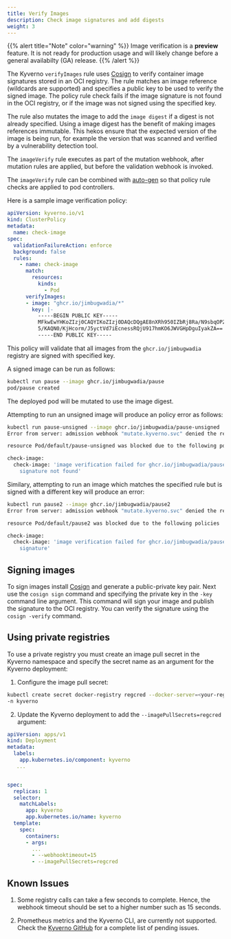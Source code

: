 ```yaml
---
title: Verify Images
description: Check image signatures and add digests
weight: 3
---
```


{{% alert title="Note" color="warning" %}}
Image verification is a **preview** feature. It is not ready for production usage and will likely change before a general availabilty (GA) release.
{{% /alert %}}

The Kyverno `verifyImages` rule uses [Cosign](https://github.com/sigstore/cosign) to verify container image signatures stored in an OCI registry. The rule matches an image reference (wildcards are supported) and specifies a public key to be used to verify the signed image. The policy rule check fails if the image signature is not found in the OCI registry, or if the image was not signed using the specified key.

The rule also mutates the image to add the `image digest` if a digest is not already specified. Using a image digest has the benefit of making images references immutable. This hekos ensure that the expected version of the image is being run, for example the version that was scanned and verified by a vulnerability detection tool.

The `imageVerify` rule executes as part of the mutation webhook, after mutation rules are applied, but before the validation webhook is invoked. 

The `imageVerify` rule can be combined with [auto-gen](docs/writing-policies/autogen/) so that policy rule checks are applied to pod controllers.

Here is a sample image verification policy:

```yaml
apiVersion: kyverno.io/v1
kind: ClusterPolicy
metadata:
  name: check-image
spec:
  validationFailureAction: enforce
  background: false
  rules:
    - name: check-image
      match:
        resources:
          kinds:
            - Pod
      verifyImages:
      - image: "ghcr.io/jimbugwadia/*"
        key: |-
          -----BEGIN PUBLIC KEY-----
          MFkwEwYHKoZIzj0CAQYIKoZIzj0DAQcDQgAE8nXRh950IZbRj8Ra/N9sbqOPZrfM
          5/KAQN0/KjHcorm/J5yctVd7iEcnessRQjU917hmKO6JWVGHpDguIyakZA==
          -----END PUBLIC KEY-----
```

This policy will validate that all images from the `ghcr.io/jimbugwadia` registry are signed with specified key.


A signed image can be run as follows:

```sh
kubectl run pause --image ghcr.io/jimbugwadia/pause
pod/pause created
```

The deployed pod will be mutated to use the image digest.

Attempting to run an unsigned image will produce an policy error as follows:

```sh
kubectl run pause-unsigned --image ghcr.io/jimbugwadia/pause-unsigned
Error from server: admission webhook "mutate.kyverno.svc" denied the request:

resource Pod/default/pause-unsigned was blocked due to the following policies

check-image:
  check-image: 'image verification failed for ghcr.io/jimbugwadia/pause-unsigned:latest:
    signature not found'
```

Similary, attempting to run an image which matches the specified rule but is signed with a different key will produce an error:

```sh
kubectl run pause2 --image ghcr.io/jimbugwadia/pause2
Error from server: admission webhook "mutate.kyverno.svc" denied the request:

resource Pod/default/pause2 was blocked due to the following policies

check-image:
  check-image: 'image verification failed for ghcr.io/jimbugwadia/pause2:latest: invalid
    signature'
```


## Signing images

To sign images install [Cosign](https://github.com/sigstore/cosign#installation) and generate a public-private key pair. Next use the `cosign sign` command and specifying the private key in the `-key` command line argument. This command will sign your image and publish the signature to the OCI registry. You can verify the signature using the `cosign -verify` command.

## Using private registries

To use a private registry you must create an image pull secret in the Kyverno namespace and specify the secret name as an argument for the Kyverno deployment:

1. Configure the image pull secret:

```sh
kubectl create secret docker-registry regcred --docker-server=<your-registry-server> --docker-username=<your-name> --docker-password=<your-password> --docker-email=<your-email> 
-n kyverno
```

2. Update the Kyverno deployment to add the `--imagePullSecrets=regcred` argument:

```yaml
apiVersion: apps/v1
kind: Deployment
metadata:
  labels:
    app.kubernetes.io/component: kyverno
   ...


spec:
  replicas: 1
  selector:
    matchLabels:
      app: kyverno
      app.kubernetes.io/name: kyverno
  template:
    spec:
      containers:
      - args:
        ...
        - --webhooktimeout=15
        - --imagePullSecrets=regcred
```

## Known Issues

1. Some registry calls can take a few seconds to complete. Hence, the webhook timeout should be set to a higher number such as 15 seconds.

2. Prometheus metrics and the Kyverno CLI, are currently not supported. Check the [Kyverno GitHub](https://github.com/kyverno/kyverno/labels/imageVerify) for a complete list of pending issues.
